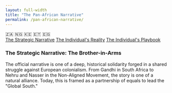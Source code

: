 ```yaml
---
layout: full-width
title: "The Pan-African Narrative"
permalink: /pan-african-narrative/
---
```


<div class="flag-container">
  <span title="South Africa" role="img" aria-label="South Africa Flag">🇿🇦</span>
  <span title="Nigeria" role="img" aria-label="Nigeria Flag">🇳🇬</span>
  <span title="Kenya" role="img" aria-label="Kenya Flag">🇰🇪</span>
  <span title="Ethiopia" role="img" aria-label="Ethiopia Flag">🇪🇹</span>
  <span title="Egypt" role="img" aria-label="Egypt Flag">🇪🇬</span>
</div>

<div class="master-detail-container">
  <div class="master-pane">
    <a href="#strategic" class="master-link active">The Strategic Narrative</a>
    <a href="#reality" class="master-link">The Individual's Reality</a>
    <a href="#playbook" class="master-link">The Individual's Playbook</a>
  </div>
  <div class="detail-pane">
    <div id="strategic" class="detail-content">
      <h3>The Strategic Narrative: The Brother-in-Arms</h3>
      <p>The official narrative is one of a deep, historical solidarity forged in a shared struggle against European colonialism. From Gandhi in South Africa to Nehru and Nasser in the Non-Aligned Movement, the story is one of a natural alliance. Today, this is framed as a partnership of equals to lead the "Global South."</p>
    </div>
    <div id="reality" class="detail-content" style="display:none;">
      <h3>The Individual's Reality: A Painful Dichotomy</h3>
      <p>The on-the-ground experience is a painful contradiction between historical goodwill and the present-day reality of Indian prejudice.</p>
      <ul>
        <li><strong>The Goodwill is Real:</strong> When you meet an African who is knowledgeable about history or politics, you will often encounter a deep respect for India's role in the anti-colonial movement.</li>
        <li><strong>The Friction is Real:</strong> This goodwill is constantly undermined by two factors: the complex "middleman" legacy of the diaspora in East/Southern Africa, and, most critically, the poison of racism. The lived experience of African students and professionals in India is often one of shocking racism and colorism, which is widely reported across the continent.</li>
      </ul>
    </div>
    <div id="playbook" class="detail-content" style="display:none;">
      <h3>The Individual's Playbook</h3>
      <ol>
        <li><strong>Acknowledge the Legitimacy of Grievances:</strong> Do not be defensive. When an African brings up the issue of racism in India, your first step is to listen and acknowledge the truth of their experience. To deny it is to confirm the prejudice.</li>
        <li><strong>Lean on the Shared History:</strong> Remind them (and yourself) of the powerful shared history of fighting colonialism. Frame the current racism not as an inherent part of Indian culture, but as a sickness and a <strong><a href="/indian-narrative/poison-of-racism/">betrayal</a></strong> of our own anti-colonial values.</li>
        <li><strong>Be a Walking Counter-Narrative:</strong> As an Indian, you have a duty to treat every African you meet with dignity and respect. This is not just basic decency; it is a strategic imperative to repair the damage done by our own internal failings.</li>
      </ol>
    </div>
  </div>
</div>

<script>
  const links = document.querySelectorAll('.master-link');
  const contents = document.querySelectorAll('.detail-content');

  links.forEach(link => {
    link.addEventListener('click', function(e) {
      e.preventDefault();
      const targetId = this.getAttribute('href').substring(1);

      links.forEach(l => l.classList.remove('active'));
      this.classList.add('active');

      contents.forEach(content => {
        if (content.id === targetId) {
          content.style.display = 'block';
        } else {
          content.style.display = 'none';
        }
      });
    });
  });
</script>